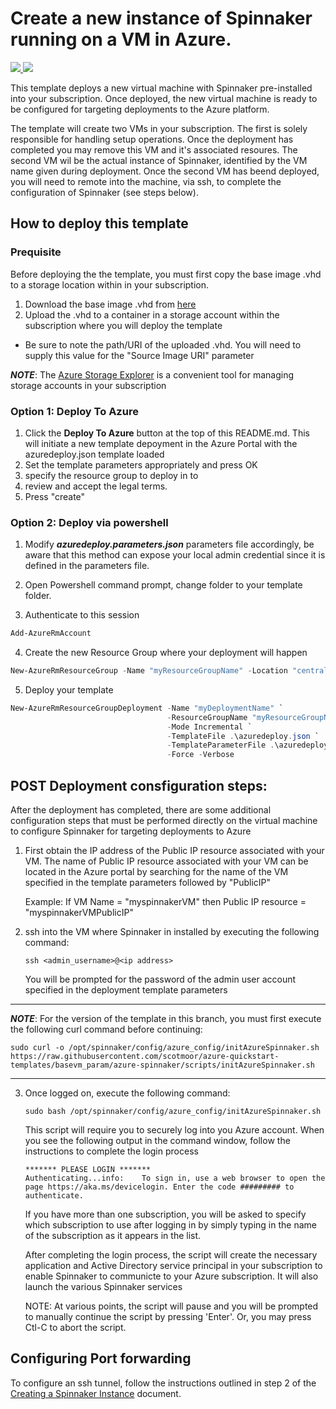 # Create a new instance of Spinnaker running on a VM in Azure.  

<a href="https://portal.azure.com/#create/Microsoft.Template/uri/https%3A%2F%2Fraw.githubusercontent.com%2Fscotmoor%2Fazure-quickstart-templates%2Fbasevm_param%2Fazure-spinnaker%2Fazuredeploy.json" target="_blank">
<img src="http://azuredeploy.net/deploybutton.png"/>
</a>
<a href="http://armviz.io/#/?load=https%3A%2F%2Fraw.githubusercontent.com%2Fscotmoor%2Fazure-quickstart-templates%2Fbasevm_param%2Fazure-spinnaker%2Fazuredeploy.json" target="_blank">
<img src="http://armviz.io/visualizebutton.png"/>
</a>

This template deploys a new virtual machine with Spinnaker pre-installed into your subscription. Once deployed, the new virtual machine is ready to be configured for targeting deployments to the Azure platform.

The template will create two VMs in your subscription. The first is solely responsible for handling setup operations. Once the deployment has completed you may remove this VM and it's associated resoures.
The second VM wil be the actual instance of Spinnaker, identified by the VM name given during deployment. Once the second VM has beend deployed, you will need to remote into the machine, via ssh, to complete the configuration of Spinnaker (see steps below).  

## How to deploy this template

### Prequisite
Before deploying the the template, you must first copy the base image .vhd to a storage location within in your subscription.

1. Download the base image .vhd from <a href="https://azurespinnakertrial.blob.core.windows.net/vhds/azurespin-osDisk.0810160101.vhd?st=2016-09-01T23%3A27%3A00Z&se=2016-09-02T23%3A27%3A00Z&sp=rl&sv=2015-04-05&sr=b&sig=uS5Tv3B05fez2hJAQ%2BDXykizBSN3nLMR3UCzqH%2FMbpU%3D">here</a>
2. Upload the .vhd to a container in a storage account within the subscription where you will deploy the template
  - Be sure to note the path/URI of the uploaded .vhd. You will need to supply this value for the "Source Image URI" parameter
  
***NOTE***: The <a href="http://storageexplorer.com">Azure Storage Explorer</a> is a convenient tool for managing storage accounts in your subscription 

### Option 1: Deploy To Azure
1. Click the **Deploy To Azure** button at the top of this README.md. This will initiate a new template depoyment in the Azure Portal with the azuredeploy.json template loaded 
2. Set the template parameters appropriately and press OK
3. specify the resource group to deploy in to
4. review and accept the legal terms.
5. Press "create"

### Option 2: Deploy via powershell
1. Modify ***azuredeploy.parameters.json*** parameters file accordingly, be aware that this method can expose your local admin credential since it is defined in the parameters file.

2. Open Powershell command prompt, change folder to your template folder.

3. Authenticate to this session

  ```powershell
  Add-AzureRmAccount
  ```

4. Create the new Resource Group where your deployment will happen

  ```powershell
  New-AzureRmResourceGroup -Name "myResourceGroupName" -Location "centralus"
  ```

5. Deploy your template

  ```powershell
  New-AzureRmResourceGroupDeployment -Name "myDeploymentName" `
                                     -ResourceGroupName "myResourceGroupName" `
                                     -Mode Incremental `
                                     -TemplateFile .\azuredeploy.json `
                                     -TemplateParameterFile .\azuredeploy.parameters.json `
                                     -Force -Verbose 
  ```

## POST Deployment consfiguration steps:
After the deployment has completed, there are some additional configuration steps that must be performed directly on the virtual machine to configure Spinnaker for targeting deployments to Azure

1. First obtain the IP address of the Public IP resource associated with your VM. The name of Public IP resource associated with your VM can be located in the Azure portal by searching for the name of the VM specified in the template parameters followed by "PublicIP"
    
    Example: If VM Name = "myspinnakerVM" then Public IP resource = "myspinnakerVMPublicIP"
2. ssh into the VM where Spinnaker in installed by executing the following command:

    ```
    ssh <admin_username>@<ip address>
    ```
    You will be prompted for the password of the admin user account specified in the deployment template parameters



********************
  ***NOTE***: For the version of the template in this branch, you must first execute the following curl command before continuing:
  ``` 
  sudo curl -o /opt/spinnaker/config/azure_config/initAzureSpinnaker.sh https://raw.githubusercontent.com/scotmoor/azure-quickstart-templates/basevm_param/azure-spinnaker/scripts/initAzureSpinnaker.sh
  ```
********************



3. Once logged on, execute the following command:

    ```
    sudo bash /opt/spinnaker/config/azure_config/initAzureSpinnaker.sh
    ```
    
    This script will require you to securely log into you Azure account. When you see the following output in the command window, follow the instructions to complete the login process
    ```
    ******* PLEASE LOGIN *******
    Authenticating...info:    To sign in, use a web browser to open the page https://aka.ms/devicelogin. Enter the code ######### to authenticate.
    ```
    If you have more than one subscription, you will be asked to specify which subscription to use after logging in by simply typing in the name of the subscription as it appears in the list.

    After completing the login process, the script will create the necessary application and Active Directory service principal in your subscription to enable Spinnaker to communicte to your Azure subscription. It will also launch the various Spinnaker services 

    NOTE: At various points, the script will pause and you will be prompted to manually continue the script by pressing 'Enter'. Or, you may press Ctl-C to abort the script.


## Configuring Port forwarding
To configure an ssh tunnel, follow the instructions outlined in step 2 of the <a href="http://www.spinnaker.io/docs/creating-a-spinnaker-instance">Creating a Spinnaker Instance</a> document.                     